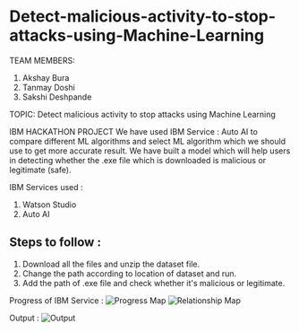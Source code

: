 # Detect-malicious-activity-to-stop-attacks-using-Machine-Learning
TEAM MEMBERS:

  1. Akshay Bura
  2. Tanmay Doshi
  3. Sakshi Deshpande

TOPIC: 
  Detect malicious activity to stop attacks using Machine Learning

IBM HACKATHON PROJECT
  We have used IBM Service : Auto AI to compare different ML algorithms and select ML algorithm which we should use to get more accurate result. We have built a model which will help users in detecting whether the .exe file which is downloaded is malicious or legitimate (safe).

IBM Services used :
  1. Watson Studio
  2. Auto AI

## Steps to follow :
  1. Download all the files and unzip the dataset file.
  2. Change the path according to location of dataset and run.
  3. Add the path of .exe file and check whether it's malicious or legitimate.

Progress of IBM Service :
![Progress Map](https://user-images.githubusercontent.com/80462379/196047994-45398c44-d803-4bb2-ab63-bffde14f3270.png)
![Relationship Map](https://user-images.githubusercontent.com/80462379/196047996-0b4b3a66-ff4e-4cd2-8b70-c6343d6f7218.png)

Output :
![Output](https://user-images.githubusercontent.com/80462379/196047993-aed79c73-09c3-49e9-b973-77dc63d2a782.png)
